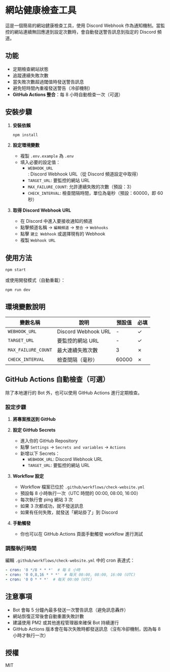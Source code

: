 # 網站健康檢查工具

這是一個簡易的網站健康檢查工具，使用 Discord Webhook 作為通知機制。當監控的網站連續無回應達到設定次數時，會自動發送警告訊息到指定的 Discord 頻道。

## 功能

- 定期檢查網站狀態
- 追蹤連續失敗次數
- 當失敗次數超過閾值時發送警告訊息
- 避免短時間內重複發送警告（冷卻機制）
- **GitHub Actions 整合**：每 8 小時自動檢查一次（可選）

## 安裝步驟

1. **安裝依賴**
   ```bash
   npm install
   ```

2. **設定環境變數**
   - 複製 `.env.example` 為 `.env`
   - 填入必要的設定值：
     - `WEBHOOK_URL`: Discord Webhook URL（從 Discord 頻道設定中取得）
     - `TARGET_URL`: 要監控的網站 URL
     - `MAX_FAILURE_COUNT`: 允許連續失敗的次數（預設：3）
     - `CHECK_INTERVAL`: 檢查間隔時間，單位為毫秒（預設：60000，即 60 秒）

3. **取得 Discord Webhook URL**
   - 在 Discord 中進入要接收通知的頻道
   - 點擊頻道名稱 → `編輯頻道` → `整合` → `Webhooks`
   - 點擊 `建立 Webhook` 或選擇現有的 Webhook
   - 複製 `Webhook URL`

## 使用方法

```bash
npm start
```

或使用開發模式（自動重載）：

```bash
npm run dev
```

## 環境變數說明

| 變數名稱 | 說明 | 預設值 | 必填 |
|---------|------|--------|------|
| `WEBHOOK_URL` | Discord Webhook URL | - | ✓ |
| `TARGET_URL` | 要監控的網站 URL | - | ✓ |
| `MAX_FAILURE_COUNT` | 最大連續失敗次數 | 3 | ✗ |
| `CHECK_INTERVAL` | 檢查間隔（毫秒） | 60000 | ✗ |

## GitHub Actions 自動檢查（可選）

除了本地運行的 Bot 外，也可以使用 GitHub Actions 進行定期檢查。

### 設定步驟

1. **將專案推送到 GitHub**

2. **設定 GitHub Secrets**
   - 進入你的 GitHub Repository
   - 點擊 `Settings` → `Secrets and variables` → `Actions`
   - 新增以下 Secrets：
     - `WEBHOOK_URL`: Discord Webhook URL
     - `TARGET_URL`: 要監控的網站 URL

3. **Workflow 設定**
   - Workflow 檔案已位於 `.github/workflows/check-website.yml`
   - 預設每 8 小時執行一次（UTC 時間的 00:00, 08:00, 16:00）
   - 每次執行會 ping 網站 3 次
   - 如果 3 次都成功，就不發送訊息
   - 如果有任何失敗，就發送「網站掛了」到 Discord

4. **手動觸發**
   - 你也可以在 GitHub Actions 頁面手動觸發 workflow 進行測試

### 調整執行時間

編輯 `.github/workflows/check-website.yml` 中的 cron 表達式：
```yaml
- cron: '0 */8 * * *'  # 每 8 小時
- cron: '0 0,8,16 * * *'  # 每天 00:00, 08:00, 16:00 (UTC)
- cron: '0 0 * * *'  # 每天 00:00 (UTC)
```

## 注意事項

- Bot 會每 5 分鐘內最多發送一次警告訊息（避免訊息轟炸）
- 網站恢復正常後會自動重置失敗計數
- 建議使用 PM2 或其他進程管理器來確保 Bot 持續運行
- GitHub Actions 版本會在每次失敗時都發送訊息（沒有冷卻機制，因為每 8 小時才執行一次）

## 授權

MIT
